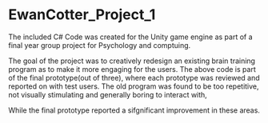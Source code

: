 # EwanCotter_Project_1

The included C# Code was created for the Unity game engine as part of a final year group project for Psychology and comptuing. 

The goal of the project was to creatively redesign an existing brain training program as to make it more engaging for the users. 
The above code is part of the final prototype(out of three), where each prototype was reviewed and reported on with test users. 
The old program was found to be too repetitive, not visually stimulating and generally boring to interact with, 

While the final prototype reported a sifgnificant improvement in these areas. 
